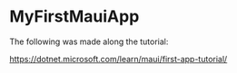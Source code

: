 # MyFirstMauiApp
The following was made along the tutorial:

https://dotnet.microsoft.com/learn/maui/first-app-tutorial/
